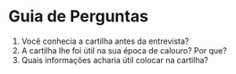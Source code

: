 # Guia de Perguntas
1. Você conhecia a cartilha antes da entrevista?
2. A cartilha lhe foi útil na sua época de calouro? Por que?
3. Quais informações acharia útil colocar na cartilha?
